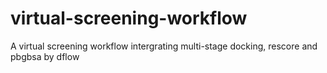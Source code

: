 # virtual-screening-workflow
A virtual screening workflow intergrating multi-stage docking, rescore and pbgbsa by dflow

